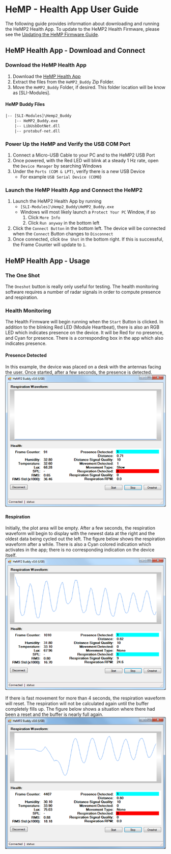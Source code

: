 # HeMP - Health App User Guide
The following guide provides information about downloading and running the HeMP2 Health App. To update to the HeMP2 Health Firmware, please see the [Updating the HeMP Firmware Guide]().

## HeMP Health App - Download and Connect
### Download the HeMP Health App
1. Download the [HeMP Health App](https://modules-release.s3-us-west-2.amazonaws.com/health_windows_app/HeMP2_Buddy.zip)
2. Extract the files from the `HeMP2_Buddy` Zip Folder.
3. Move the `HeMP2_Buddy` Folder, if desired. This folder location will be know as [SLI-Modules].
#### HeMP  Buddy Files
    |-- [SLI-Modules]\Hemp2_Buddy
        |-- HeMP2_Buddy.exe
        |-- LibUsbDotNet.dll
        |-- protobuf-net.dll

### Power Up the HeMP and Verify the USB COM Port
1. Connect a Micro-USB Cable to your PC and to the HeMP2 USB Port
2. Once powered, with the Red LED will blink at a steady 1 Hz rate, open the `Device Manager` by searching Windows
3. Under the `Ports (COM & LPT)`, verify there is a new USB Device
    - For example `USB Serial Device (COM8`)

### Launch the HeMP Health App and Connect the HeMP2
1. Launch the HeMP2 Health App by running
    - `[SLI-Modules]\Hemp2_Buddy\HeMP2_Buddy.exe`
    - Windows will most likely launch a `Protect Your PC` Window, if so
        1. Click `More Info`
        2. Click `Run anyway` in the bottom left
2. Click the `Connect Button` in the bottom left. The device will be connected when the `Connect` Button changes to `Disconnect`
3. Once connected, click `One Shot` in the bottom right. If this is successful, the Frame Counter will update to `1`.

## HeMP Health App - Usage
### The One Shot
The `Oneshot` button is really only useful for testing. The health monitoring software requires a number of radar signals in order to compute presence and respiration.

### Health Monitoring
The Health Firmware will begin running when the `Start` Button is clicked. In addition to the blinking Red LED (Module Heartbeat), there is also an RGB LED which indicates presence on the device. It will be Red for no presence, and Cyan for presence. There is a corresponding box in the app which also indicates presence.

#### Presence Detected
In this example, the device was placed on a desk with the antennas facing the user. Once started, after a few seconds, the presence is detected.
![](images/health_app/presence.png)

#### Respiration
Initially, the plot area will be empty. After a few seconds, the respiration waveform will begin to display with the newest data at the right and the oldest data being cycled out the left. The figure below shows the respiration waveform after a while. There is also a Cyan colored indication which activates in the app; there is no corresponding indication on the device itself.
![](images/health_app/respiration.png)

If there is fast movement for more than 4 seconds, the respiration waveform will reset. The respiration will not be calculated again until the buffer completely fills up. The figure below shows a situation where there had been a reset and the buffer is nearly full again.  
![](images/health_app/fast_movement_reset.png)